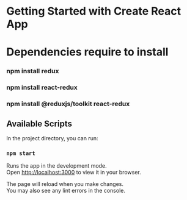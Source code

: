 # Getting Started with Create React App

# 

# Dependencies require to install 
### npm install redux
### npm install react-redux
### npm install @reduxjs/toolkit react-redux


## Available Scripts

In the project directory, you can run:

### `npm start`

Runs the app in the development mode.\
Open [http://localhost:3000](http://localhost:3000) to view it in your browser.

The page will reload when you make changes.\
You may also see any lint errors in the console.


